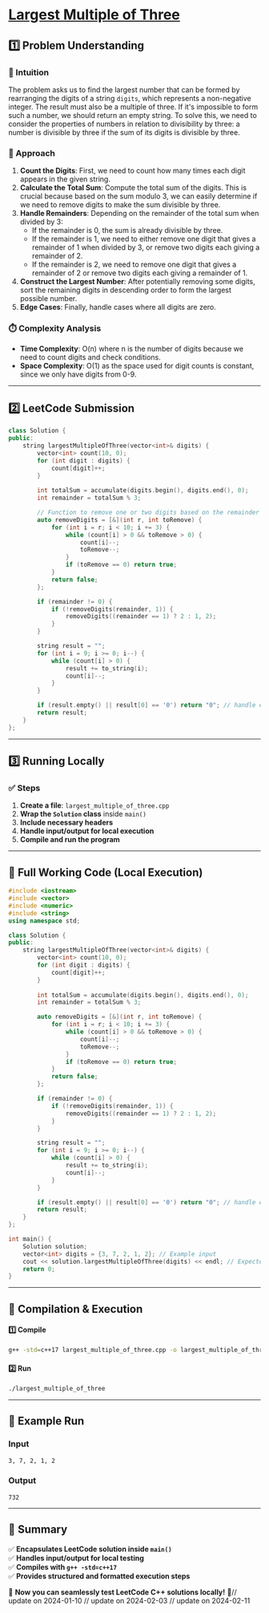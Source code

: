 # **[Largest Multiple of Three](https://leetcode.com/problems/largest-multiple-of-three/description/)**  

## **1️⃣ Problem Understanding**  
### **📌 Intuition**  
The problem asks us to find the largest number that can be formed by rearranging the digits of a string `digits`, which represents a non-negative integer. The result must also be a multiple of three. If it's impossible to form such a number, we should return an empty string. To solve this, we need to consider the properties of numbers in relation to divisibility by three: a number is divisible by three if the sum of its digits is divisible by three. 

### **🚀 Approach**  
1. **Count the Digits**: First, we need to count how many times each digit appears in the given string.
2. **Calculate the Total Sum**: Compute the total sum of the digits. This is crucial because based on the sum modulo 3, we can easily determine if we need to remove digits to make the sum divisible by three.
3. **Handle Remainders**: Depending on the remainder of the total sum when divided by 3:
   - If the remainder is 0, the sum is already divisible by three.
   - If the remainder is 1, we need to either remove one digit that gives a remainder of 1 when divided by 3, or remove two digits each giving a remainder of 2.
   - If the remainder is 2, we need to remove one digit that gives a remainder of 2 or remove two digits each giving a remainder of 1.
4. **Construct the Largest Number**: After potentially removing some digits, sort the remaining digits in descending order to form the largest possible number.
5. **Edge Cases**: Finally, handle cases where all digits are zero.

### **⏱️ Complexity Analysis**  
- **Time Complexity**: O(n) where n is the number of digits because we need to count digits and check conditions.
- **Space Complexity**: O(1) as the space used for digit counts is constant, since we only have digits from 0-9.

---  

## **2️⃣ LeetCode Submission**  
```cpp
class Solution {
public:
    string largestMultipleOfThree(vector<int>& digits) {
        vector<int> count(10, 0);
        for (int digit : digits) {
            count[digit]++;
        }
        
        int totalSum = accumulate(digits.begin(), digits.end(), 0);
        int remainder = totalSum % 3;

        // Function to remove one or two digits based on the remainder required
        auto removeDigits = [&](int r, int toRemove) {
            for (int i = r; i < 10; i += 3) {
                while (count[i] > 0 && toRemove > 0) {
                    count[i]--;
                    toRemove--;
                }
                if (toRemove == 0) return true;
            }
            return false;
        };

        if (remainder != 0) {
            if (!removeDigits(remainder, 1)) {
                removeDigits((remainder == 1) ? 2 : 1, 2);
            }
        }

        string result = "";
        for (int i = 9; i >= 0; i--) {
            while (count[i] > 0) {
                result += to_string(i);
                count[i]--;
            }
        }

        if (result.empty() || result[0] == '0') return "0"; // handle edge cases
        return result;
    }
};  
```  

---  

## **3️⃣ Running Locally**  
### **✅ Steps**  
1. **Create a file**: `largest_multiple_of_three.cpp`  
2. **Wrap the `Solution` class** inside `main()`  
3. **Include necessary headers**  
4. **Handle input/output for local execution**  
5. **Compile and run the program**  

---  

## **📝 Full Working Code (Local Execution)**  
```cpp
#include <iostream>
#include <vector>
#include <numeric>
#include <string>
using namespace std;

class Solution {
public:
    string largestMultipleOfThree(vector<int>& digits) {
        vector<int> count(10, 0);
        for (int digit : digits) {
            count[digit]++;
        }
        
        int totalSum = accumulate(digits.begin(), digits.end(), 0);
        int remainder = totalSum % 3;

        auto removeDigits = [&](int r, int toRemove) {
            for (int i = r; i < 10; i += 3) {
                while (count[i] > 0 && toRemove > 0) {
                    count[i]--;
                    toRemove--;
                }
                if (toRemove == 0) return true;
            }
            return false;
        };

        if (remainder != 0) {
            if (!removeDigits(remainder, 1)) {
                removeDigits((remainder == 1) ? 2 : 1, 2);
            }
        }

        string result = "";
        for (int i = 9; i >= 0; i--) {
            while (count[i] > 0) {
                result += to_string(i);
                count[i]--;
            }
        }

        if (result.empty() || result[0] == '0') return "0"; // handle edge cases
        return result;
    }
};

int main() {
    Solution solution;
    vector<int> digits = {3, 7, 2, 1, 2}; // Example input
    cout << solution.largestMultipleOfThree(digits) << endl; // Expected output based on input
    return 0;
}  
```  

---  

## **🔧 Compilation & Execution**  
#### **1️⃣ Compile**  
```bash
g++ -std=c++17 largest_multiple_of_three.cpp -o largest_multiple_of_three
```  

#### **2️⃣ Run**  
```bash
./largest_multiple_of_three
```  

---  

## **🎯 Example Run**  
### **Input**  
```
3, 7, 2, 1, 2
```  
### **Output**  
```
732
```  

---  

## **📌 Summary**  
✅ **Encapsulates LeetCode solution inside `main()`**  
✅ **Handles input/output for local testing**  
✅ **Compiles with `g++ -std=c++17`**  
✅ **Provides structured and formatted execution steps**  

🚀 **Now you can seamlessly test LeetCode C++ solutions locally!** 🚀// update on 2024-01-10
// update on 2024-02-03
// update on 2024-02-11

